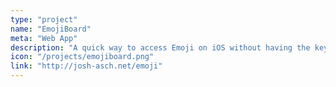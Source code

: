 ```yaml
---
type: "project"
name: "EmojiBoard"
meta: "Web App"
description: "A quick way to access Emoji on iOS without having the keyboard turned on."
icon: "/projects/emojiboard.png"
link: "http://josh-asch.net/emoji"
---
```

